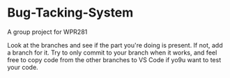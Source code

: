 # Bug-Tacking-System
A group project for WPR281

Look at the branches and see if the part you're doing is present. If not, add a branch for it.
Try to only commit to your branch when it works, and feel free to copy code from the other branches to VS Code if yo9u want to test your code.
